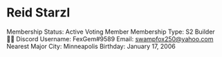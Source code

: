 # Reid Starzl

Membership Status: Active Voting Member
Membership Type: S2 Builder 🧑‍🚀
Discord Username: FexGem#9589
Email: swampfox250@yahoo.com
Nearest Major City: Minneapolis
Birthday: January 17, 2006